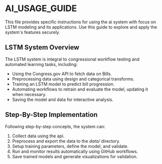 # AI_USAGE_GUIDE

This file provides specific instructions for using the ai system with focus on LSTM modeling and its applications. Use this guide to explore and apply the system's features securely.

## LSTM System Overview

The LSTM system is integral to congressional workflow testing and automated learning tasks, including:

- Using the Congress.gov API to fetch data on Bills.
- Preprocessing data using design and categorical transforms.
- Training an LSTM model to predict bill progression.
- Automating workflows to retrain and evaluate the model, updating it when necessary.
- Saving the model and data for interactive analysis.

## Step-By-Step Implementation

Following step-by-step concepts, the system can:
 1. Collect data using the api.
 2. Preprocess and export the data to the *data/* directory.
 3. Setup training parameters, define the model, and validate.
 4. Run and monitor results automatically using GitHub workflows.
 5. Save trained models and generate visualizations for validation.
